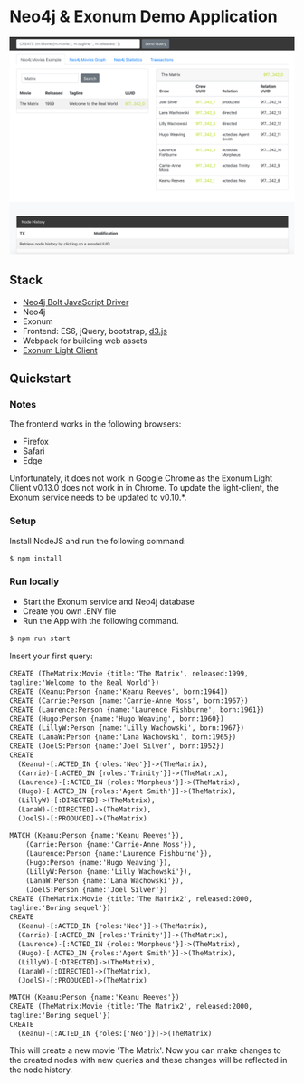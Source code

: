 # Neo4j & Exonum Demo Application

![image of application](./img/demo.png)

## Stack

* [Neo4j Bolt JavaScript Driver](https://github.com/neo4j/neo4j-javascript-driver)
* Neo4j
* Exonum
* Frontend: ES6, jQuery, bootstrap, [d3.js](http://d3js.org/)
* Webpack for building web assets
* [Exonum Light Client](https://github.com/exonum/exonum-client)

## Quickstart

### Notes

The frontend works in the following browsers:
* Firefox
* Safari
* Edge

Unfortunately, it does not work in Google Chrome as the Exonum Light Client v0.13.0 does not work in in Chrome. To update the light-client, the Exonum service needs to be updated to v0.10.*.

### Setup
Install NodeJS and run the following command:

```bash
$ npm install 
```

### Run locally

* Start the Exonum service and Neo4j database
* Create you own .ENV file
* Run the App with the following command.

```bash
$ npm run start
```

Insert your first query:
```cypher
CREATE (TheMatrix:Movie {title:'The Matrix', released:1999, tagline:'Welcome to the Real World'})
CREATE (Keanu:Person {name:'Keanu Reeves', born:1964})
CREATE (Carrie:Person {name:'Carrie-Anne Moss', born:1967})
CREATE (Laurence:Person {name:'Laurence Fishburne', born:1961})
CREATE (Hugo:Person {name:'Hugo Weaving', born:1960})
CREATE (LillyW:Person {name:'Lilly Wachowski', born:1967})
CREATE (LanaW:Person {name:'Lana Wachowski', born:1965})
CREATE (JoelS:Person {name:'Joel Silver', born:1952})
CREATE
  (Keanu)-[:ACTED_IN {roles:'Neo'}]->(TheMatrix),
  (Carrie)-[:ACTED_IN {roles:'Trinity'}]->(TheMatrix),
  (Laurence)-[:ACTED_IN {roles:'Morpheus'}]->(TheMatrix),
  (Hugo)-[:ACTED_IN {roles:'Agent Smith'}]->(TheMatrix),
  (LillyW)-[:DIRECTED]->(TheMatrix),
  (LanaW)-[:DIRECTED]->(TheMatrix),
  (JoelS)-[:PRODUCED]->(TheMatrix)
```
```cypher
MATCH (Keanu:Person {name:'Keanu Reeves'}),
    (Carrie:Person {name:'Carrie-Anne Moss'}),
    (Laurence:Person {name:'Laurence Fishburne'}),
    (Hugo:Person {name:'Hugo Weaving'}),
    (LillyW:Person {name:'Lilly Wachowski'}),
    (LanaW:Person {name:'Lana Wachowski'}),
    (JoelS:Person {name:'Joel Silver'})
CREATE (TheMatrix:Movie {title:'The Matrix2', released:2000, tagline:'Boring sequel'})
CREATE
  (Keanu)-[:ACTED_IN {roles:'Neo'}]->(TheMatrix),
  (Carrie)-[:ACTED_IN {roles:'Trinity'}]->(TheMatrix),
  (Laurence)-[:ACTED_IN {roles:'Morpheus'}]->(TheMatrix),
  (Hugo)-[:ACTED_IN {roles:'Agent Smith'}]->(TheMatrix),
  (LillyW)-[:DIRECTED]->(TheMatrix),
  (LanaW)-[:DIRECTED]->(TheMatrix),
  (JoelS)-[:PRODUCED]->(TheMatrix)
```
```cypher
MATCH (Keanu:Person {name:'Keanu Reeves'})
CREATE (TheMatrix:Movie {title:'The Matrix2', released:2000, tagline:'Boring sequel'})
CREATE
  (Keanu)-[:ACTED_IN {roles:['Neo']}]->(TheMatrix)
```
This will create a new movie 'The Matrix'. Now you can make changes to the created nodes with new queries and these changes will be
  reflected in the node history.